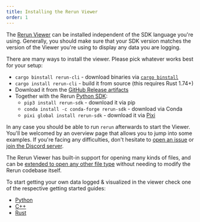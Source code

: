 ```yaml
---
title: Installing the Rerun Viewer
order: 1
---
```


The [Rerun Viewer](../reference/viewer/overview.md) can be installed independent of the SDK language you're using.
Generally, you should make sure that your SDK version matches the version of the Viewer you're using to display any data you are logging.

There are many ways to install the viewer. Please pick whatever works best for your setup:

* `cargo binstall rerun-cli` - download binaries via [`cargo binstall`](https://github.com/cargo-bins/cargo-binstall)
* `cargo install rerun-cli` - build it from source (this requires Rust 1.74+)
* Download it from the [GitHub Release artifacts](https://github.com/rerun-io/rerun/releases/latest/)
* Together with the Rerun [Python SDK](./quick-start/python.md):
  * `pip3 install rerun-sdk` - download it via pip
  * `conda install -c conda-forge rerun-sdk` - download via Conda
  * `pixi global install rerun-sdk` - download it via [Pixi](https://prefix.dev/docs/pixi/overview)

In any case you should be able to run `rerun` afterwards to start the Viewer.
You'll be welcomed by an overview page that allows you to jump into some examples.
If you're facing any difficulties, don't hesitate to [open an issue](https://github.com/rerun-io/rerun/issues/new/choose) or [join the Discord server](https://discord.gg/PXtCgFBSmH).

The Rerun Viewer has built-in support for opening many kinds of files, and can be [extended to open any other file type](../howto/open-any-file.md) without needing to modify the Rerun codebase itself.

To start getting your own data logged & visualized in the viewer check one of the respective getting started guides:
* [Python](./quick-start/python.md)
* [C++](./quick-start/cpp.md)
* [Rust](./quick-start/rust.md)
